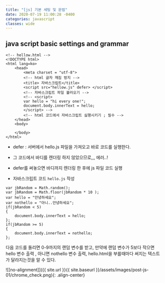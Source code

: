 ```yaml
---
title: "[js] 기본 세팅 및 문법"
date: 2020-07-19 11:00:28 -0400
categories: javascript
classes: wide
---
```


## java script basic settings and grammar

```
<!-- hellow.html -->
<!DOCTYPE html>
<html lang=ko>
    <head>
        <meta charset = "utf-8">
        <!-- html 글자 깨짐 방지 -->
        <title> 자바스크립트</title>
        <script src="hellow.js" defer> </script>
        <!-- 자바스크립트 파일 불러오기 -->
        <!-- <script>
        var hello = "hi every one!";
        document.body.innerText = hello;
        </script> -->
        <!-- html 코드에서 자바스크립트 싫행시키기 ; 필수 -->
    </head>
    <body>

    </body>
</html>
```

- defer : 서버에서 hello.js 파일을 가져오고 바로 코드를 실행한다.
- 그 코드에서 바디를 렌더링 하지 않았으므로,,, 에러..!
- defer를 써놓으면 바디까지 렌더링 한 후에 js 파일 코드 실행

- 자바스크립트 코드 ``` hello.js ``` 작성 
```
var jbRandom = Math.random();
var jbRandom = Math.floor(jbRandom * 10 ); 
var hello = "안녕하세요";
var nothello = "아니..안녕하세요";
if(jbRandom < 5)
{
    document.body.innerText = hello;
};
if(jbRandom >= 5)
{
    document.body.innerText = nothello;
};
```

다음 코드를 돌리면 0-9까지의 랜덤 변수를 받고, 만약에 랜덤 변수가 5보다 작으면 hello 변수 출력 , 아니면 nothello 변수 출력, hello.html을 부를때마다 써지는 텍스트가 달라지는것을 알 수 있다.

![[no-alignment]]({{ site.url }}{{ site.baseurl }}/assets/images/post-js-01/chrome_check.png){: .align-center}